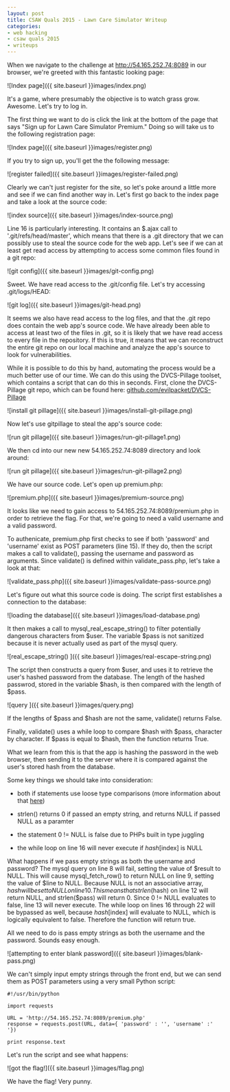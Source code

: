 ```yaml
---
layout: post
title: CSAW Quals 2015 - Lawn Care Simulator Writeup
categories:
- web hacking
- csaw quals 2015
- writeups
---
```


When we navigate to the challenge at http://54.165.252.74:8089 in our browser, we're
greeted with this fantastic looking page:

![Index page]({{ site.baseurl }}images/index.png)

It's a game, where presumably the objective is to watch grass grow. Awesome. Let's try
to log in.

The first thing we want to do is click the link at the bottom of the page that says
"Sign up for Lawn Care Simulator Premium." Doing so will take us to the following
registration page:

![Index page]({{ site.baseurl }}images/register.png)

If you try to sign up, you'll get the the following message:

![register failed]({{ site.baseurl }}images/register-failed.png)

Clearly we can't just register for the site, so let's poke around a little more and see if we can find another way in. Let's first go back to the index page and take a look at the source code:

![index source]({{ site.baseurl }}images/index-source.png)

Line 16 is particularly interesting. It contains an $.ajax call to '.git/refs/head/master', which means that there is a .git directory that we can possibly use to steal the source code for the web app. Let's see if we can at least get read access by attempting to access some common files found in a git repo:

![git config]({{ site.baseurl }}images/git-config.png)

Sweet. We have read access to the .git/config file. Let's try accessing .git/logs/HEAD:

![git log]({{ site.baseurl }}images/git-head.png)

It seems we also have read access to the log files, and that the .git repo does contain the web app's source code. We have already been able to access at least two of the files in .git, so it is likely that we have read access to every file in the repository. If this is true, it means that we can reconstruct the entire git repo on our local machine and analyze the app's source to look for vulnerabilities.

While it is possible to do this by hand, automating the process would be a much better use of our time. We can do this using the DVCS-Pillage toolset, which contains a script that can do this in seconds. First, clone the DVCS-Pillage git repo, which can be found here: [github.com/evilpacket/DVCS-Pillage](https://github.com/evilpacket/DVCS-Pillage)


![install git pillage]({{ site.baseurl }}images/install-git-pillage.png)

Now let's use gitpillage to steal the app's source code:

![run git pillage]({{ site.baseurl }}images/run-git-pillage1.png)

We then cd into our new new 54.165.252.74:8089 directory and look around:

![run git pillage]({{ site.baseurl }}images/run-git-pillage2.png)

We have our source code. Let's open up premium.php:

![premium.php]({{ site.baseurl }}images/premium-source.png)

It looks like we need to gain access to 54.165.252.74:8089/premium.php in order to retrieve the flag. For that, we're going to need a valid username and a valid password.  

To authenicate, premium.php first checks to see if both 'password' and 'username' exist as POST parameters (line 15). If they do, then the script makes a call to validate(), passing the username and password as arguments. Since validate() is defined within validate_pass.php, let's take a look at that:

![validate_pass.php]({{ site.baseurl }}images/validate-pass-source.png)

Let's figure out what this source code is doing. The script first establishes a
connection to the database:

![loading the database]({{ site.baseurl }}images/load-database.png)

It then makes a call to mysql\_real\_escape\_string() to filter potentially dangerous
characters from $user. The variable $pass is not sanitized because it is never actually
used as part of the mysql query.

![real_escape_string() ]({{ site.baseurl }}images/real-escape-string.png)

The script then constructs a query from $user, and uses it to retrieve the user's hashed password from the database. The length of the hashed passwrod, stored in the variable $hash, is then compared with the length of $pass. 

![query ]({{ site.baseurl }}images/query.png)

If the lengths of $pass and $hash are not the same, validate() returns False.

Finally, validate() uses a while loop to compare $hash with $pass, character by character. If $pass is equal to $hash, then the function returns True.

What we learn from this is that the app is hashing the password in the web browser, then sending it to the server where it is compared against the user's stored hash from the database.

Some key things we should take into consideration:

- both if statements use loose type comparisons (more information about that [here](http://www.owasp.org/images/6/6b/PHPMagicTricks-TypeJuggling.pdf))

- strlen() returns 0 if passed an empty string, and returns NULL if passed NULL as a paramter

- the statement 0 != NULL is false due to PHPs built in type juggling
	
- the while loop on line 16 will never execute if $hash[$index] is NULL

What happens if we pass empty strings as both the username and password? The mysql query on line 8 will fail, setting the value of $result to NULL. This will cause mysql\_fetch\_row() to return NULL on line 9, setting the value of $line to NULL. Because NULL is not an associative array, $hash will be set to NULL on line 10.  This means that strlen($hash) on line 12 will return NULL, and strlen($pass) will return 0. Since 0 != NULL evaluates to false, line 13 will never execute. The while loop on lines 16 through 22 will be bypassed as well, because $hash[$index] will evaluate to NULL, which is logically equivalent to false. Therefore the function will return true.

All we need to do is pass empty strings as both the username and the password. Sounds
easy enough. 

![attempting to enter blank password]({{ site.baseurl }}images/blank-pass.png)

We can't simply input empty strings through the front end, but we can send them
as POST parameters using a very small Python script:

	#!/usr/bin/python

	import requests
	
	URL = 'http://54.165.252.74:8089/premium.php'
	response = requests.post(URL, data={ 'password' : '', 'username' :' '})
	
	print response.text


Let's run the script and see what happens:

![got the flag!]({{ site.baseurl }}images/flag.png)

We have the flag! Very punny.
